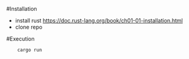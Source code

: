 #Installation
- install rust https://doc.rust-lang.org/book/ch01-01-installation.html
- clone repo

#Execution
```bash 
    cargo run
```

